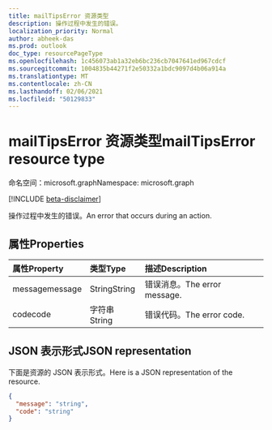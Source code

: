 ```yaml
---
title: mailTipsError 资源类型
description: 操作过程中发生的错误。
localization_priority: Normal
author: abheek-das
ms.prod: outlook
doc_type: resourcePageType
ms.openlocfilehash: 1c456073ab1a32eb6bc236cb7047641ed967cdcf
ms.sourcegitcommit: 1004835b44271f2e50332a1bdc9097d4b06a914a
ms.translationtype: MT
ms.contentlocale: zh-CN
ms.lasthandoff: 02/06/2021
ms.locfileid: "50129833"
---
```

# <a name="mailtipserror-resource-type"></a><span data-ttu-id="a7170-103">mailTipsError 资源类型</span><span class="sxs-lookup"><span data-stu-id="a7170-103">mailTipsError resource type</span></span>

<span data-ttu-id="a7170-104">命名空间：microsoft.graph</span><span class="sxs-lookup"><span data-stu-id="a7170-104">Namespace: microsoft.graph</span></span>

[!INCLUDE [beta-disclaimer](../../includes/beta-disclaimer.md)]

<span data-ttu-id="a7170-105">操作过程中发生的错误。</span><span class="sxs-lookup"><span data-stu-id="a7170-105">An error that occurs during an action.</span></span>

## <a name="properties"></a><span data-ttu-id="a7170-106">属性</span><span class="sxs-lookup"><span data-stu-id="a7170-106">Properties</span></span>
| <span data-ttu-id="a7170-107">属性</span><span class="sxs-lookup"><span data-stu-id="a7170-107">Property</span></span>     | <span data-ttu-id="a7170-108">类型</span><span class="sxs-lookup"><span data-stu-id="a7170-108">Type</span></span>   |<span data-ttu-id="a7170-109">描述</span><span class="sxs-lookup"><span data-stu-id="a7170-109">Description</span></span>|
|:-----|:-----|:-----|
| <span data-ttu-id="a7170-110">message</span><span class="sxs-lookup"><span data-stu-id="a7170-110">message</span></span> | <span data-ttu-id="a7170-111">String</span><span class="sxs-lookup"><span data-stu-id="a7170-111">String</span></span> | <span data-ttu-id="a7170-112">错误消息。</span><span class="sxs-lookup"><span data-stu-id="a7170-112">The error message.</span></span> |
| <span data-ttu-id="a7170-113">code</span><span class="sxs-lookup"><span data-stu-id="a7170-113">code</span></span> | <span data-ttu-id="a7170-114">字符串</span><span class="sxs-lookup"><span data-stu-id="a7170-114">String</span></span> | <span data-ttu-id="a7170-115">错误代码。</span><span class="sxs-lookup"><span data-stu-id="a7170-115">The error code.</span></span> |

## <a name="json-representation"></a><span data-ttu-id="a7170-116">JSON 表示形式</span><span class="sxs-lookup"><span data-stu-id="a7170-116">JSON representation</span></span>

<span data-ttu-id="a7170-117">下面是资源的 JSON 表示形式。</span><span class="sxs-lookup"><span data-stu-id="a7170-117">Here is a JSON representation of the resource.</span></span>

<!-- {
  "blockType": "resource",
  "optionalProperties": [

  ],
  "@odata.type": "microsoft.graph.mailTipsError"
}-->

```json
{
  "message": "string",
  "code": "string"
}

```

<!-- uuid: 8fcb5dbc-d5aa-4681-8e31-b001d5168d79
2015-10-25 14:57:30 UTC -->
<!--
{
  "type": "#page.annotation",
  "description": "mailTipsError resource",
  "keywords": "",
  "section": "documentation",
  "tocPath": "",
  "suppressions": []
}
-->


